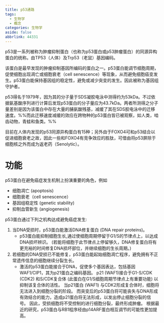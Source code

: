 ```yaml
---
title: p53通路
tags:
  - 生物学
  - 概念
categories: 生物学
aside: false
abbrlink: 44331
---
```



p53是一系列被称为肿瘤抑制蛋白（也称为p53蛋白或p53肿瘤蛋白）的同源异构蛋白的统称。由TP53（人体）及Trp53（老鼠）基因编码。 

该蛋白是最早发现的肿瘤抑制基因所编码的蛋白之一。p53蛋白能调节细胞周期，促使细胞出现凋亡或细胞衰老（cell senescence）等现象，从而避免细胞癌变发生。p53蛋白能保持基因组的稳定性，避免或减少突变的发生。因此被称为基因组守护者。 

p53得名于1979年，因为其的分子量于SDS凝胶电泳中测得约为53kDa。不过依据氨基酸序列进行计算后发现p53蛋白的分子量应为43.7kDa。两者所测得之分子量差别是因为该蛋白中存在大量的脯氨酸残基，减缓了其在SDS胶电泳中的迁移速度。%%而此迁移速度减缓的效应在跨物种的p53蛋白皆已被观察，如人类，啮齿动物，青蛙和鱼类。%% 

目前在人体内发现的p53同源异构蛋白有15种；另外由于FOXO4可和p53结合以促进细胞衰老之故，因此一些和FOXO4有竞争效应的胜肽，可借由将p53屏除于细胞核之外而成为返老药（Senolytic）。 

# 功能
p53蛋白在避免癌症发生机制上扮演重要的角色，例如
- 细胞凋亡 (apoptosis) 
- 细胞衰老（cell senescence）
- 基因组稳定性 (genetic stability) 
- 抑制血管新生 (angiogenesis)

p53蛋白通过下列之机构达成避免癌症发生:

1. 当DNA受损时，p53蛋白能激活DNA修复蛋白 (DNA repair proteins)。
	- p53蛋白能抑制细胞生长,通过使细胞周期停留于G1/S的节律点上，以达成DNA损坏辨识。 (若能将细胞于此节律点上停留够久，DNA修复蛋白将有更充裕的时间修复DNA损坏部位，并继续细胞的生长周期。)
2. 若细胞的DNA受损已不能修复，p53蛋白能起始细胞凋亡程序，避免拥有不正常遗传信息的细胞继续分裂生长。
	- 激活的p53蛋白能接合于DNA，促使多个基因表达，包括基因WAF1/CIP1，其为p21蛋白之编码基因。 p21 (WAF1)接合于G1-S/CDK (CDK2) 和S/CDK复合体 (此蛋白在G1/S细胞周期节律点上有重要功能) 以抑制该复合体的活性。 当p21蛋白 (WAF1) 与CDK2形成复合体时，细胞将无法进入到细胞分裂的阶段。 而突变后的p53蛋白将可能丧失与DNA形成有效结合的能力，造成p21蛋白将无法形成，以发出停止细胞分裂的信号。 因此，受损细胞将不受控制的进行细胞分裂，最终形成肿瘤。 根据最近的研究，p53蛋白与RB1程序经由p14ARF蛋白相互调节的可能性更加提高。